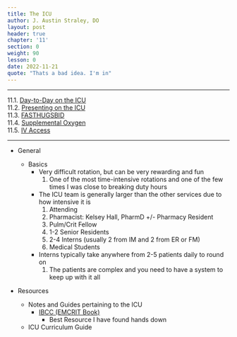 ```yaml
---
title: The ICU
author: J. Austin Straley, DO
layout: post
header: true
chapter: '11'
section: 0
weight: 90
lesson: 0
date: 2022-11-21
quote: "Thats a bad idea. I'm in"
---
```


<hr>

11.1. [Day-to-Day on the ICU][1]<br>
11.2. [Presenting on the ICU][2]<br>
11.3. [FASTHUGSBID][3]<br>
11.4. [Supplemental Oxygen][4]<br>
11.5. [IV Access][5]<br>
<hr>


- General
    - Basics
        - Very difficult rotation, but can be very rewarding and fun
			1. One of the most time-intensive rotations and one of the few times I was close to breaking duty hours
        - The ICU team is generally larger than the other services due to how intensive it is
			1. Attending
			2. Pharmacist: Kelsey Hall, PharmD +/- Pharmacy Resident
			3. Pulm/Crit Fellow
			4. 1-2 Senior Residents
			5. 2-4 Interns (usually 2 from IM and 2 from ER or FM)
			6. Medical Students
        - Interns typically take anywhere from 2-5 patients daily to round on
			1. The patients are complex and you need to have a system to keep up with it all


- Resources
	- Notes and Guides pertaining to the ICU
		- [IBCC (EMCRIT Book)][6]
			- Best Resource I have found hands down
	- ICU Curriculum Guide

[1]: /internguidepages/chapter11/1-day-to-day-icu/
[2]: /internguidepages/chapter11/2-icu-presentations/
[3]: /internguidepages/chapter11/3-FASTHUGSBID/
[4]: /internguidepages/chapter11/4-supplemental-o2/
[5]: /internguidepages/chapter11/5-iv-access/
[6]: https://emcrit.org/ibcc/toc/